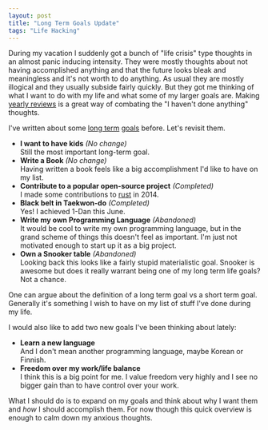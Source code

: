 ```yaml
---
layout: post
title: "Long Term Goals Update"
tags: "Life Hacking"
---
```


During my vacation I suddenly got a bunch of "life crisis" type thoughts in an almost panic inducing intensity. They were mostly thoughts about not having accomplished anything and that the future looks bleak and meaningless and it's not worth to do anything. As usual they are mostly illogical and they usually subside fairly quickly. But they got me thinking of what I want to do with my life and what some of my larger goals are. Making [yearly reviews][] is a great way of combating the "I haven't done anything" thoughts.

I've written about some [long term][prev1] [goals][prev2] before. Let's revisit them.

+ **I want to have kids** *(No change)*  
    Still the most important long-term goal.
+ **Write a Book** *(No change)*  
    Having written a book feels like a big accomplishment I'd like to have on my list.
+ **Contribute to a popular open-source project** *(Completed)*  
    I made some contributions to [rust][] in 2014.
+ **Black belt in Taekwon-do** *(Completed)*  
    Yes! I achieved 1-Dan this June.
+ **Write my own Programming Language** *(Abandoned)*  
    It would be cool to write my own programming language, but in the grand scheme of things this doesn't feel as important. I'm just not motivated enough to start up it as a big project.
+ **Own a Snooker table** *(Abandoned)*  
    Looking back this looks like a fairly stupid materialistic goal. Snooker is awesome but does it really warrant being one of my long term life goals? Not a chance.

One can argue about the definition of a long term goal vs a short term goal. Generally it's something I wish to have on my list of stuff I've done during my life.

I would also like to add two new goals I've been thinking about lately:

+ **Learn a new language**  
    And I don't mean another programming language, maybe Korean or Finnish.
+ **Freedom over my work/life balance**  
    I think this is a big point for me. I value freedom very highly and I see no bigger gain than to have control over your work.

What I should do is to expand on my goals and think about why I want them and *how* I should accomplish them. For now though this quick overview is enough to calm down my anxious thoughts.

[yearly reviews]: /blog/tags/yearly_review/ "Yearly Review"
[prev1]: /blog/2013/02/16/long_term_goals/ "My Long Term Goals part 1"
[prev2]: /blog/2013/02/16/long_term_goals_part_2/ "My Long Term Goals part 2"
[rust]: http://www.rust-lang.org/ "rust"

